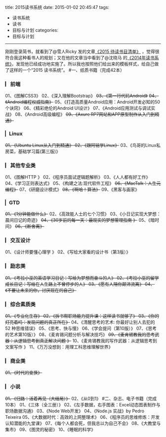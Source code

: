 title: 2015读书系统
date: 2015-01-02 20:45:47
tags:
- 读书系统
- 读书
- 目标与计划
categories: 
- 目标与计划
---


刚刚登录简书，就看到了@雪人Ricky  发的文章[《2015 待读书目清单》](http://www.jianshu.com/p/9448053d5244) ，觉得很符合我这种看书人的规划；又在他的文章当中看到了@沈晓马 的[《2014年读书系统》](http://www.jianshu.com/p/fa689ca0771f)，发现他已经成功地实施了。所以我也按照他们给出来的模板样式，给自己做了这样的一个“2015 读书系统”。
#一、纸质书籍（完成42本）
### ▏前端
01、《图解CSS3》
02、《深入理解Bootstrap》
~~03、《第一行代码Android》~~
~~04、《Android编程权威指南》~~
05、《打造高质量Android应用：Android开发必知的50个诀窍》
06、《精彩绝伦的Android UI设计》
07、《Android应用测试与调试实战》
08、《Android高级编程》
~~09、《Axure RP7网站和APP原型制作从入门到精通》~~

### ▏Linux
~~01、《Ubuntu Linux从入门到精通》
02、《跟阿铭学Linux》~~
03、《鸟哥的Linux私房菜，基础学习篇(第三版)》
### ▏其他专业类
01、《图解HTTP 》
02、《程序员面试逻辑题解析》
03、《人人都有好工作》
04、《学习正则表达式》
05、《构建之法:现代软件工程》
~~06、《MacTalk：人生元编程》~~
07、《研磨设计模式》
~~08、《啊哈！算法》~~
09、《黑客与画家》

### ▏GTD
~~01、《1分钟能做什么》~~
02、《高效能人士的七个习惯》
03、《小日记实现大梦想：晨间日记的奇迹》
~~04、《30岁前的每一天：最现实的梦想管理指南 》~~
05、《暗时间》
~~06、《断舍离》~~

### ▏交互设计
01、《设计师要懂心理学 》
02、《写给大家看的设计书（第3版）》
### ▏励志类
~~01、《考拉小巫的英语学习日记：写给为梦想而奋斗的人》
02、《考拉小巫的留学成长日记：写给在人生路上不曾停步的人》
03、《愿有人陪你颠沛流离》
04、《不要让未来的你，讨厌现在的自己》~~
### ▏综合素质类
~~01、《专业化生存》
02、《拆书帮职场能力提升课：这样读书就够了》
03、《你的灯亮着吗：发现问题的真正所在》~~
04、《清醒思考的艺术: 你最好让别人去犯的 52 种思维错误》
05、《思考、快与慢》
06、《学会提问（第10版）》
07、《思考的艺术第10版）》
08、《麦肯锡问题分析与解决技巧》
~~09、《麦肯锡教我的思考武器：从逻辑思考到真正解决问题 》~~
10、《麦肯锡教我的写作武器：从逻辑思考到文案写作 》
11、《万万没想到：用理工科思维理解世界》
### ▏商业类
~~01、《时代的变换》~~
### ▏小说
~~01、《归路：活着再见（大结局）》~~
02、《从0到1》
#二、杂志、电子书籍（完成10本）
01、《三体（全三册）》
02、《左手数据，右手图表：Excel动态图表制作与职场数据沟通》
03、《Node Web开发》
04、《Node.js 实战》by Pedro Teixeira
05、《大数据时代：高效的上网整理术》
06、《程序员的思维修炼：开发认知潜能的九堂课》
07、《每个人都会死，但我总以为自己不会》
08、《大教堂与集市》
09、《图灵的秘密》
10、《睡眠的科学》